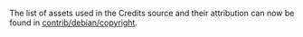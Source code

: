 The list of assets used in the Credits source and their attribution can now be found in [contrib/debian/copyright](../contrib/debian/copyright).
